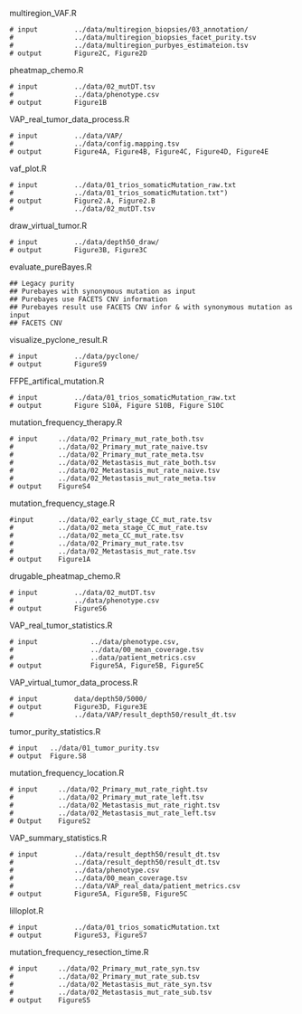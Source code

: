 multiregion_VAF.R
```
# input         ../data/multiregion_biopsies/03_annotation/
#               ../data/multiregion_biopsies_facet_purity.tsv
#               ../data/multiregion_purbyes_estimateion.tsv
# output        Figure2C, Figure2D
```
pheatmap_chemo.R
```
# input         ../data/02_mutDT.tsv
#               ../data/phenotype.csv
# output        Figure1B
```
VAP_real_tumor_data_process.R
```
# input         ../data/VAP/
#               ../data/config.mapping.tsv
# output        Figure4A, Figure4B, Figure4C, Figure4D, Figure4E
```
vaf_plot.R
```
# input         ../data/01_trios_somaticMutation_raw.txt
#               ../data/01_trios_somaticMutation.txt")
# output        Figure2.A, Figure2.B
#               ../data/02_mutDT.tsv
```
draw_virtual_tumor.R
```
# input         ../data/depth50_draw/
# output        Figure3B, Figure3C
```
evaluate_pureBayes.R
```
## Legacy purity
## Purebayes with synonymous mutation as input
## Purebayes use FACETS CNV information
## Purebayes result use FACETS CNV infor & with synonymous mutation as input
## FACETS CNV
```
visualize_pyclone_result.R
```
# input         ../data/pyclone/
# output        FigureS9
```
FFPE_artifical_mutation.R
```
# input         ../data/01_trios_somaticMutation_raw.txt
# output        Figure S10A, Figure S10B, Figure S10C
```
mutation_frequency_therapy.R
```
# input     ../data/02_Primary_mut_rate_both.tsv
#           ../data/02_Primary_mut_rate_naive.tsv
#           ../data/02_Primary_mut_rate_meta.tsv
#           ../data/02_Metastasis_mut_rate_both.tsv
#           ../data/02_Metastasis_mut_rate_naive.tsv
#           ../data/02_Metastasis_mut_rate_meta.tsv
# output    FigureS4
```
mutation_frequency_stage.R
```
#input      ../data/02_early_stage_CC_mut_rate.tsv
#           ../data/02_meta_stage_CC_mut_rate.tsv
#           ../data/02_meta_CC_mut_rate.tsv
#           ../data/02_Primary_mut_rate.tsv
#           ../data/02_Metastasis_mut_rate.tsv
# output    Figure1A 
```
drugable_pheatmap_chemo.R
```
# input         ../data/02_mutDT.tsv
#               ../data/phenotype.csv
# output        FigureS6
```
VAP_real_tumor_statistics.R
```
# input             ../data/phenotype.csv, 
#                   ../data/00_mean_coverage.tsv
#                   ..data/patient_metrics.csv       
# output            Figure5A, Figure5B, Figure5C
```
VAP_virtual_tumor_data_process.R
```
# input         data/depth50/5000/
# output        Figure3D, Figure3E
#               ../data/VAP/result_depth50/result_dt.tsv               
```
tumor_purity_statistics.R
```
# input   ../data/01_tumor_purity.tsv
# output  Figure.S8 
```
mutation_frequency_location.R
```
# input     ../data/02_Primary_mut_rate_right.tsv
#           ../data/02_Primary_mut_rate_left.tsv
#           ../data/02_Metastasis_mut_rate_right.tsv
#           ../data/02_Metastasis_mut_rate_left.tsv
# Output    FigureS2
```
VAP_summary_statistics.R
```
# input         ../data/result_depth50/result_dt.tsv
#               ../data/result_depth50/result_dt.tsv
#               ../data/phenotype.csv
#               ../data/00_mean_coverage.tsv
#               ../data/VAP_real_data/patient_metrics.csv
# output        Figure5A, Figure5B, Figure5C
```
lilloplot.R
```
# input         ../data/01_trios_somaticMutation.txt
# output        FigureS3, FigureS7
```
mutation_frequency_resection_time.R
```
# input     ../data/02_Primary_mut_rate_syn.tsv
#           ../data/02_Primary_mut_rate_sub.tsv
#           ../data/02_Metastasis_mut_rate_syn.tsv
#           ../data/02_Metastasis_mut_rate_sub.tsv
# output    FigureS5
```
